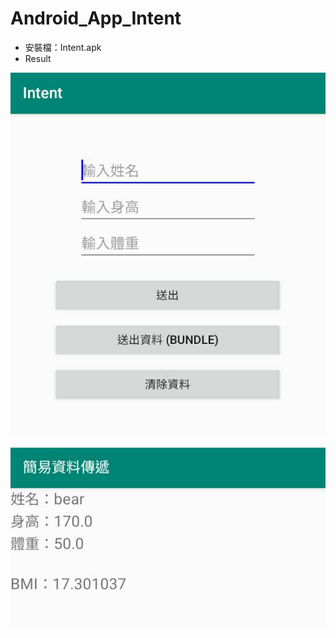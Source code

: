 # Android_App_Intent

* 安裝檔：Intent.apk
* Result

![image](https://github.com/bearprojects/Android_App_Intent/blob/0a1237cc758f0a138e36f6f49729f2a2b337bc3c/Intent_1.jpg)

![image](https://github.com/bearprojects/Android_App_Intent/blob/0a1237cc758f0a138e36f6f49729f2a2b337bc3c/Intent_2.jpg)